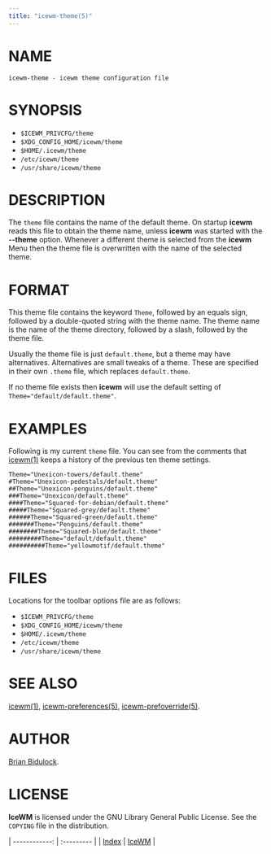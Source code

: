 ```yaml
---
title: "icewm-theme(5)"
---
```

# NAME

    icewm-theme - icewm theme configuration file

# SYNOPSIS

- `$ICEWM_PRIVCFG/theme`
- `$XDG_CONFIG_HOME/icewm/theme`
- `$HOME/.icewm/theme`
- `/etc/icewm/theme`
- `/usr/share/icewm/theme`

# DESCRIPTION

The `theme` file contains the name of the default theme.  On startup
**icewm** reads this file to obtain the theme name, unless **icewm** was
started with the **--theme** option.  Whenever a different theme is
selected from the **icewm** Menu then the theme file is overwritten with
the name of the selected theme.

# FORMAT

This theme file contains the keyword `Theme`, followed by an equals
sign, followed by a double-quoted string with the theme name.  The theme
name is the name of the theme directory, followed by a slash, followed
by the theme file.

Usually the theme file is just `default.theme`, but a theme may have
alternatives.  Alternatives are small tweaks of a theme.  These are
specified in their own `.theme` file, which replaces `default.theme`.

If no theme file exists then **icewm** will use the default setting of
`Theme="default/default.theme"`.

# EXAMPLES

Following is my current `theme` file.  You can see from the comments
that [icewm(1)](icewm.md) keeps a history of the previous ten theme settings.

    Theme="Unexicon-towers/default.theme"
    #Theme="Unexicon-pedestals/default.theme"
    ##Theme="Unexicon-penguins/default.theme"
    ###Theme="Unexicon/default.theme"
    ####Theme="Squared-for-debian/default.theme"
    #####Theme="Squared-grey/default.theme"
    ######Theme="Squared-green/default.theme"
    #######Theme="Penguins/default.theme"
    ########Theme="Squared-blue/default.theme"
    #########Theme="default/default.theme"
    ##########Theme="yellowmotif/default.theme"

# FILES

Locations for the toolbar options file are as follows:

- `$ICEWM_PRIVCFG/theme`
- `$XDG_CONFIG_HOME/icewm/theme`
- `$HOME/.icewm/theme`
- `/etc/icewm/theme`
- `/usr/share/icewm/theme`

# SEE ALSO

[icewm(1)](icewm.md),
[icewm-preferences(5)](icewm-preferences.md),
[icewm-prefoverride(5)](icewm-prefoverride.md).

# AUTHOR

[Brian Bidulock](mailto:bidulock@openss7.org).

# LICENSE

**IceWM** is licensed under the GNU Library General Public License.
See the `COPYING` file in the distribution.

| ------------: | :--------- |
| [Index](/man) | [IceWM](/) |
